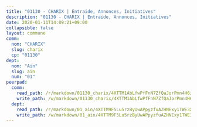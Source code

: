 ```yaml
---
title: "01130 - CHARIX | Entraide, Annonces, Initiatives"
description: "01130 - CHARIX | Entraide, Annonces, Initiatives"
date: 2020-01-11T14:09:21+09:00
collapsible: false
layout: commune
comm:
  nom: "CHARIX"
  slug: charix
  cp: "01130"
dept:
  nom: "Ain"
  slug: ain
  num: "01"
peerpad:
  comm:
    read_path: /r/markdown/01130_charix/4XTTM1AbLfwPfFnN7ZfQaJorPmn4H6zVtNokfjmh2yjyoyYfK
    write_path: /w/markdown/01130_charix/4XTTM1AbLfwPfFnN7ZfQaJorPmn4H6zVtNokfjmh2yjyoyYfK-K3TgUaE6GMF4MH8AqQzCDuj8gBG6yQpKkyhqgfzWXzYTFyCByp99w6sNpC4wvoP1iRdsGcbL2VzBNi7Jy497vTTiDbWC1hyJRU6sodnp5oG3NVEEfr5enYTVAawdskdD3ko3z4Yq
  dept:
    read_path: /r/markdown/01_ain/4XTTM9F5Lu5rzByUwAPpyzfuAZHNExy1TWE3X3wiTrPFfiAJr
    write_path: /w/markdown/01_ain/4XTTM9F5Lu5rzByUwAPpyzfuAZHNExy1TWE3X3wiTrPFfiAJr-K3TgUnxzeFoJA4CB58vXNvKXURJneTNZHUsypAQGicGiZu7AS2sPbjspGpj7s3MmMv58YhkLaSUMQMHaiKAfoMv6wF36Urxbqqh8MmnXpnKkbVhnAishABEkMRAiyAt8GGJ1Jer2
---
```


